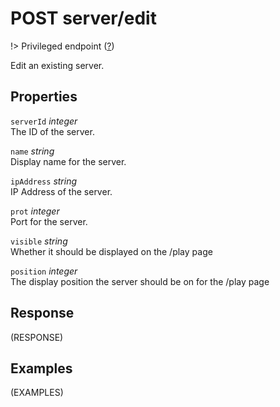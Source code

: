 # <span class="badge badge-light">POST</span> <span class="badge badge-light">server/edit</span>

!> Privileged endpoint ([?](privileged.md))

Edit an existing server.

## Properties

`serverId` *integer*  
The ID of the server.

`name` *string*  
Display name for the server.

`ipAddress` *string*  
IP Address of the server.

`prot` *integer*  
Port for the server.

`visible` *string*  
Whether it should be displayed on the /play page

`position` *integer*  
The display position the server should be on for the /play page


## Response

(RESPONSE)

## Examples

(EXAMPLES)
